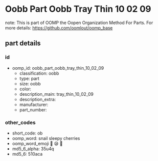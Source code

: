 # Oobb Part Oobb Tray Thin 10 02 09  

note: This is part of OOMP the Oopen Organization Method For Parts. For more details: https://github.com/oomlout/oomp_base

##  part details





### id
* oomp_id: oobb_part_oobb_tray_thin_10_02_09
  * classification: oobb
  * type: part
  * size: oobb
  * color: 
  * description_main: tray_thin_10_02_09
  * description_extra: 
  * manufacturer: 
  * part_number: 

### other_codes
* short_code: ob
* oomp_word: snail sleepy cherries
* oomp_word_emoji :snail: :sleepy: :cherries:
* md5_6_alpha: 35u4q
* md5_6: 510aca